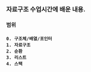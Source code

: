 <h3>자료구조 수업시간에 배운 내용.</h3>
<h4>범위<h4>
    
    0. 구조체/배열/포인터
    1. 자료구조
    2. 순환
    3. 리스트
    4. 스택
